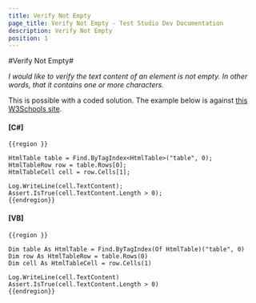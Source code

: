 ```yaml
---
title: Verify Not Empty
page_title: Verify Not Empty - Test Studio Dev Documentation
description: Verify Not Empty
position: 1
---
```

#Verify Not Empty#

*I would like to verify the text content of an element is not empty. In other words, that it contains one or more characters.*

This is possible with a coded solution. The example below is against <a href="http://www.w3schools.com/html/html_tables.asp" target="_blank">this W3Schools site</a>.

#### __[C#]__

    {{region }}

    HtmlTable table = Find.ByTagIndex<HtmlTable>("table", 0);
    HtmlTableRow row = table.Rows[0];
    HtmlTableCell cell = row.Cells[1];
    
    Log.WriteLine(cell.TextContent);
    Assert.IsTrue(cell.TextContent.Length > 0);
    {{endregion}}

#### __[VB]__

    {{region }} 

    Dim table As HtmlTable = Find.ByTagIndex(Of HtmlTable)("table", 0)
    Dim row As HtmlTableRow = table.Rows(0)
    Dim cell As HtmlTableCell = row.Cells(1)
    
    Log.WriteLine(cell.TextContent)
    Assert.IsTrue(cell.TextContent.Length > 0)
    {{endregion}}